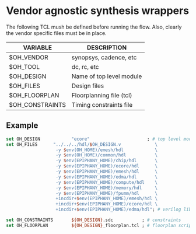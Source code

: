 Vendor agnostic synthesis wrappers
=====================================

The following TCL mush be defined before running the flow. Also, clearly the vendor specific files must be in place.


| VARIABLE         | DESCRIPTION                         |
|------------------|-------------------------------------|
| $OH_VENDOR       | synopsys, cadence, etc              |
| $OH_TOOL         | dc, rc, etc                         |
| $OH_DESIGN       | Name of top level module            |
| $OH_FILES        | Design files                        |
| $OH_FLOORPLAN    | Floorplanning file (tcl)            |
| $OH_CONSTRAINTS  | Timing constraints file             |
                
## Example
```tcl
set OH_DESIGN            "ecore"                      ; # top level module
set OH_FILES      "../../../hdl/$OH_DESIGN.v             \
                   -y $env(OH_HOME)/emesh/hdl            \
                   -y $env(OH_HOME)/common/hdl           \
                   -y $env(EPIPHANY_HOME)/chip/hdl       \
                   -y $env(EPIPHANY_HOME)/ecore/hdl      \
                   -y $env(EPIPHANY_HOME)/emesh/hdl      \
                   -y $env(EPIPHANY_HOME)/edma/hdl       \
                   -y $env(EPIPHANY_HOME)/compute/hdl    \
                   -y $env(EPIPHANY_HOME)/memory/hdl     \
                   -y $env(EPIPHANY_HOME)/fpumm/hdl      \
                   +incdir+$env(EPIPHANY_HOME)/emesh/hdl \
                   +incdir+$env(EPIPHANY_HOME)/ecore/hdl \
                   +incdir+$env(EPIPHANY_HOME)/edma/hdl"; # verilog libraries

set OH_CONSTRAINTS       ${OH_DESIGN}.sdc           ; # constraints 
set OH_FLOORPLAN         ${OH_DESIGN}_floorplan.tcl ; # floorplan script

```

